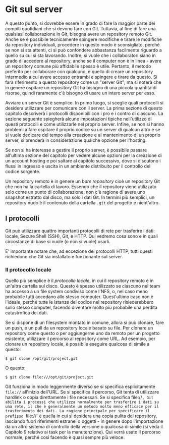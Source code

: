 # Git sul server #

A questo punto, si dovrebbe essere in grado di fare la maggior parte dei compiti quotidiani che si devono fare con Git. Tuttavia, al fine di fare una qualsiasi collaborazione in Git, bisogna avere un repository remoto Git. Anche se è possibile tecnicamente spingere modifiche e tirare le modifiche da repository individuali, procedere in questo modo è sconsigliato, perché se non si sta attenti, ci si può confondere abbastanza facilmente riguardo a quello su cui si sta lavorando. Inoltre, si vuole che i collaboratori siano in grado di accedere al repository, anche se il computer non è in linea - avere un repository comune più affidabile spesso è utile. Pertanto, il metodo preferito per collaborare con qualcuno, è quello di creare un repository intermedio a cui avere accesso entrambi e spingere e tirare da questo. Si farà riferimento a questo repository come un "server Git"; ma si noterà che in genere ospitare un repository Git ha bisogno di una piccola quantità di risorse, quindi raramente c'è bisogno di usare un intero server per esso.

Avviare un server Git è semplice. In primo luogo, si sceglie quali protocolli si desidera utilizzare per comunicare con il server. La prima sezione di questo capitolo descriverà i protocolli disponibili con i pro e i contro di ciascuno. La sezione seguente spiegherà alcune impostazioni tipiche nell'utilizzo di questi protocolli e come utilizzarle nel proprio server. Infine, se non si hanno problemi a fare ospitare il proprio codice su un server di qualcun altro e se si vuole dedicare del tempo alla creazione e al mantenimento di un proprio server, si prenderà in considerazione qualche opzione per l'hosting.

Se non si ha interesse a gestire il proprio server, è possibile passare all'ultima sezione del capitolo per vedere alcune opzioni per la creazione di un account hosting e poi saltare al capitolo successivo, dove si discutono i flussi in ingresso e uscita in un ambiente distribuito per il controllo del codice sorgente. 

Un repository remoto è in genere un _bare repository_ cioè un repository Git che non ha la cartella di lavoro. Essendo che il repository viene utilizzato solo come un punto di collaborazione, non c'è ragione di avere uno snapshot estratto dal disco, ma solo i dati Git. In termini più semplici, un repository nudo è il contenuto della cartella `.git` del progetto e nient'altro.

## I protocolli ##

Git può utilizzare quattro importanti protocolli di rete per trasferire i dati: locale, Secure Shell (SSH), Git, e HTTP. Qui vedremo cosa sono e in quali circostanze di base si vuole (o non si vuole) usarli.

E' importante notare che, ad eccezione dei protocolli HTTP, tutti questi richiedono che Git sia installato e funzionante sul server.

### Il protocollo locale ###

Quello più semplice è il _protocollo locale_, in cui il repository remoto è in un'altra cartella sul disco. Questo è spesso utilizzato se ciascuno nel team ha accesso a un file system condiviso come l'NFS, o, nel caso meno probabile tutti accedano allo stesso computer. Quest'ultimo caso non è l'ideale, perché tutte le istanze del codice nel repository risiederebbero sullo stesso computer, facendo diventare molto più probabile una perdita catastrofica dei dati.

Se si dispone di un filesystem montato in comune, allora si può clonare, fare un push, e un pull da un repository locale basato su file. Per clonare un repository come questo o per aggiungerne uno da remoto per un progetto esistente, utilizzare il percorso al repository come URL. Ad esempio, per clonare un repository locale, è possibile eseguire qualcosa di simile a questo:

	$ git clone /opt/git/project.git

O questo:

	$ git clone file:///opt/git/project.git

Git funziona in modo leggermente diverso se si specifica esplicitamente `file://` all'inizio dell'URL. Se si specifica il percorso, Git tenta di utilizzare hardlink o copia direttamente i file necessari. Se si specifica file://`, Git abilita i processi che utilizza normalmente per trasferire i dati su una rete, il che è generalmente un metodo molto meno efficace per il trasferimento dei dati. La ragione principale per specificare il prefisso `file://`  è quella in cui si desidera una copia pulita del repository, lasciando fuori riferimenti estranei o oggetti - in genere dopo l'importazione da un altro sistema di controllo della versione o qualcosa di simile (si veda il Capitolo 9 relativo ai task per la manutenzione). Qui verrà usato il percorso normale, perché così facendo è quasi sempre più veloce.
